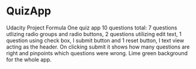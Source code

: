 # QuizApp
Udacity Project
Formula One quiz app
10 questions total: 7 questions utlizing radio groups and radio buttons, 2 questions utilizing edit text, 1 question using check box, I submit button and 1 reset button, I text view acting as the header.
On clicking submit it shows how many questions are right and pinpoints which questions were wrong.
Lime green background for the whole app.
